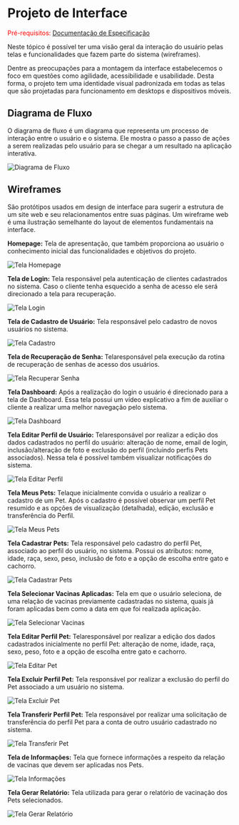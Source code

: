 
# Projeto de Interface

<span style="color:red">Pré-requisitos: <a href="2-Especificação do Projeto.md"> Documentação de Especificação</a></span>

Neste tópico é possível ter uma visão geral da interação do usuário pelas telas e funcionalidades que fazem parte do sistema (wireframes).

Dentre as preocupações para a montagem da interface estabelecemos o foco em questões como agilidade, acessibilidade e usabilidade. Desta forma, o projeto tem uma identidade visual padronizada em todas as telas que são projetadas para funcionamento em desktops e dispositivos móveis.

## Diagrama de Fluxo

O diagrama de fluxo é um diagrama que representa um processo de interação entre o usuário e o sistema. Ele mostra o passo a passo de ações a serem realizadas pelo usuário para se chegar a um resultado na aplicação interativa.

![Diagrama de Fluxo](img/Diagrama.png)

## Wireframes

São protótipos usados em design de interface para sugerir a estrutura de um site web e seu relacionamentos entre suas páginas. Um wireframe web é uma ilustração semelhante do layout de elementos fundamentais na interface.
 
**Homepage:** Tela de apresentação, que também proporciona ao usuário o conhecimento inicial das funcionalidades e objetivos do projeto.

![Tela Homepage](img/Homepage.PNG)

**Tela de Login:** Tela responsável pela autenticação de clientes cadastrados no sistema. Caso o cliente tenha esquecido a senha de acesso ele será direcionado a tela para recuperação.

![Tela Login](img/Tela_login.PNG)

**Tela de Cadastro de Usuário:** Tela responsável pelo cadastro de novos usuários no sistema.

![Tela Cadastro](img/Tela_cadastro.PNG)

**Tela de Recuperação de Senha:** Telaresponsável pela execução da rotina de recuperação de senhas de acesso dos usuários.

![Tela Recuperar Senha](img/Tela_RecuperarSenha.PNG)

**Tela Dashboard:** Após a realização do login o usuário é direcionado para a tela de Dashboard. Essa tela possui um vídeo explicativo a fim de auxiliar o cliente a realizar uma melhor navegação pelo sistema.

![Tela Dashboard](img/Tela_Dashboard.PNG)

**Tela Editar Perfil de Usuário:** Telaresponsável por realizar a edição dos dados cadastrados no perfil do usuário: alteração de nome, email de login, inclusão/alteração de foto e exclusão do perfil (incluindo perfis Pets associados). Nessa tela é possível também visualizar notificações do sistema.

![Tela Editar Perfil](img/Tela_EditarPerfil.PNG)

**Tela Meus Pets:** Telaque inicialmente convida o usuário a realizar o cadastro de um Pet. Após o cadastro é possível observar um perfil Pet resumido e as opções de visualização (detalhada), edição, exclusão e transferência do Perfil.

![Tela Meus Pets](img/Tela_MeusPets.PNG)

**Tela Cadastrar Pets:** Tela responsável pelo cadastro do perfil Pet, associado ao perfil do usuário, no sistema. Possui os atributos: nome, idade, raça, sexo, peso, inclusão de foto e a opção de escolha entre gato e cachorro.

![Tela Cadastrar Pets](img/Tela_CadastrarPet.PNG)

**Tela Selecionar Vacinas Aplicadas:** Tela em que o usuário seleciona, de uma relação de vacinas previamente cadastradas no sistema, quais já foram aplicadas bem como a data em que foi realizada aplicação.

![Tela Selecionar Vacinas](img/Cadastrar_vacina.PNG)

**Tela Editar Perfil Pet:** Telaresponsável por realizar a edição dos dados cadastrados inicialmente no perfil Pet: alteração de nome, idade, raça, sexo, peso, foto e a opção de escolha entre gato e cachorro.

![Tela Editar Pet](img/Tela_EditarPet.PNG)

**Tela Excluir Perfil Pet:** Tela responsável por realizar a exclusão do perfil do Pet associado a um usuário no sistema.

![Tela Excluir Pet](img/Tela_ExcluirPet.PNG)

**Tela Transferir Perfil Pet:** Tela responsável por realizar uma solicitação de transferência do perfil Pet para a conta de outro usuário cadastrado no sistema.

![Tela Transferir Pet](img/Tela_transferencia.PNG)

**Tela de Informações:** Tela que fornece informações a respeito da relação de vacinas que devem ser aplicadas nos Pets.

![Tela Informações](img/Tela_Informacoes.PNG)

**Tela Gerar Relatório:** Tela utilizada para gerar o relatório de vacinação dos Pets selecionados.

![Tela Gerar Relatório](img/Tela_Relatorio.PNG)
